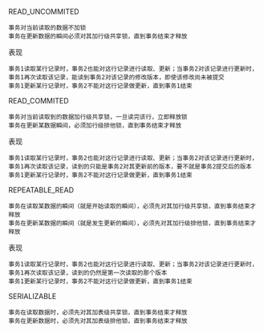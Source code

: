 READ_UNCOMMITED

    事务对当前读取的数据不加锁
    事务在更新数据的瞬间必须对其加行级共享锁，直到事务结束才释放

表现

    事务1读取某行记录时，事务2也能对这行记录进行读取、更新；当事务2对该记录进行更新时，事务1再次读取该记录，能读到事务2对该记录的修改版本，即使该修改尚未被提交
    事务1更新某行记录时，事务2不能对这行记录做更新，直到事务1结束

READ_COMMITED

    事务对当前读取到的数据加行级共享锁，一旦读完该行，立即释放锁
    事务在更新某数据瞬间，必须加行级排他锁，直到事务结束才释放

表现

    事务1读取某行记录时，事务2也能对这行记录进行读取、更新；当事务2对该记录进行更新时，事务1再次读取该记录，读到的只能是事务2对其更新前的版本，要不就是事务2提交后的版本
    事务1更新某行记录时，事务2不能对这行记录做更新，直到事务1结束

REPEATABLE_READ

    事务在读取某数据的瞬间（就是开始读取的瞬间），必须先对其加行级共享锁，直到事务结束才释放
    事务在更新某数据的瞬间（就是发生更新的瞬间），必须先对其加行级排他锁，直到事务结束才释放

表现

    事务1读取某行记录时，事务2也能对这行记录进行读取、更新；当事务2对该记录进行更新时，事务1再次读取该记录，读到的仍然是第一次读取的那个版本
    事务1更新某行记录时，事务2不能对这行记录做更新，直到事务1结束

SERIALIZABLE

    事务在读取数据时，必须先对其加表级共享锁，直到事务结束才释放
    事务在更新数据时，必须先对其加表级排他锁，直到事务结束才释放
